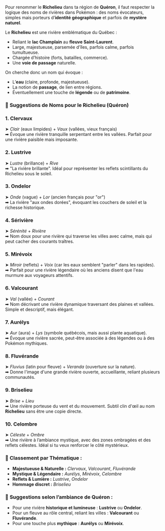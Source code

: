 Pour renommer le **Richelieu** dans ta région de **Quéron**, il faut respecter la logique des noms de rivières dans Pokémon : des noms évocateurs, simples mais porteurs d’**identité géographique** et parfois de **mystère naturel**.

Le **Richelieu** est une rivière emblématique du Québec :

- Reliant le **lac Champlain** au **fleuve Saint-Laurent**.    
- Large, majestueuse, parsemée d'îles, parfois calme, parfois tumultueuse.
- Chargée d’histoire (forts, batailles, commerce).
- Une **voie de passage** naturelle.

On cherche donc un nom qui évoque :

- L’**eau** (claire, profonde, majestueuse).
- La notion de **passage**, de lien entre régions.
- Éventuellement une touche de **légende** ou de **patrimoine**.

### 🌊 **Suggestions de Noms pour le Richelieu (Quéron)**

### 1. **Clervaux**

➤ _Clair_ (eaux limpides) + _Vaux_ (vallées, vieux français)  
➡ Évoque une rivière tranquille serpentant entre les vallées. Parfait pour une rivière paisible mais imposante.

### 2. **Lustrive**

➤ _Lustre_ (brillance) + _Rive_  
➡ "La rivière brillante". Idéal pour représenter les reflets scintillants du Richelieu sous le soleil.

### 3. **Ondelor**

➤ _Onde_ (vague) + _Lor_ (ancien français pour "or")  
➡ La rivière "aux ondes dorées", évoquant les couchers de soleil et la richesse historique.

### 4. **Sérivière**

➤ _Sérénité_ + _Rivière_  
➡ Nom doux pour une rivière qui traverse les villes avec calme, mais qui peut cacher des courants traîtres.

### 5. **Mirévoix**

➤ _Miroir_ (reflets) + _Voix_ (car les eaux semblent "parler" dans les rapides).  
➡ Parfait pour une rivière légendaire où les anciens disent que l'eau murmure aux voyageurs attentifs.

### 6. **Valcourant**

➤ _Val_ (vallée) + _Courant_  
➡ Nom décrivant une rivière dynamique traversant des plaines et vallées. Simple et descriptif, mais élégant.

### 7. **Aurélys**

➤ _Aur_ (aura) + _Lys_ (symbole québécois, mais aussi plante aquatique).  
➡ Évoque une rivière sacrée, peut-être associée à des légendes ou à des Pokémon mythiques.

### 8. **Fluvérande**

➤ _Fluvius_ (latin pour fleuve) + _Veranda_ (ouverture sur la nature).  
➡ Donne l'image d'une grande rivière ouverte, accueillante, reliant plusieurs communautés.

### 9. **Briselieu**

➤ _Brise_ + _Lieu_  
➡ Une rivière porteuse du vent et du mouvement. Subtil clin d'œil au nom **Richelieu** sans être une copie directe.

### 10. **Celombre**

➤ _Céleste_ + _Ombre_  
➡ Une rivière à l’ambiance mystique, avec des zones ombragées et des reflets célestes. Idéal si tu veux renforcer le côté mystérieux.

### 🌟 **Classement par Thématique :**

- **Majestueuse & Naturelle :** _Clervaux_, _Valcourant_, _Fluvérande_    
- **Mystique & Légendaire :** _Aurélys_, _Mirévoix_, _Celombre_
- **Reflets & Lumière :** _Lustrive_, _Ondelor_
- **Hommage discret :** _Briselieu_

### 🎯 **Suggestions selon l’ambiance de Quéron :**

- Pour une rivière **historique et lumineuse** : **Lustrive** ou **Ondelor**.    
- Pour un fleuve au rôle central, reliant les villes : **Valcourant** ou **Fluvérande**.
- Pour une touche plus **mythique** : **Aurélys** ou **Mirévoix**.
